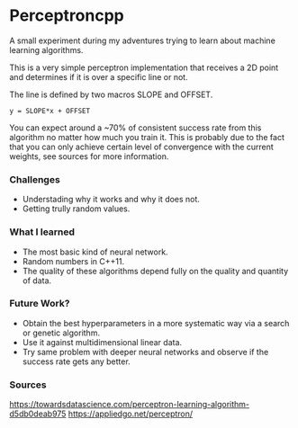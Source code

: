 # Perceptroncpp

A small experiment during my adventures trying to learn about machine learning
algorithms. 

This is a very simple perceptron implementation that receives a 2D point and 
determines if it is over a specific line or not.

The line is defined by two macros SLOPE and OFFSET. 

`y = SLOPE*x + OFFSET`

You can expect around a ~70% of consistent success rate from this algorithm 
no matter how much you train it. This is probably due to the fact that you 
can only achieve certain level of convergence with the current weights, see
sources for more information. 


### Challenges
- Understading why it works and why it does not. 
- Getting trully random values. 

### What I learned
- The most basic kind of neural network. 
- Random numbers in C++11.
- The quality of these algorithms depend fully on the quality and quantity of data.

### Future Work?
- Obtain the best hyperparameters in a more systematic way via a search or genetic algorithm. 
- Use it against multidimensional linear data.
- Try same problem with deeper neural networks and observe if the success rate gets any better. 

### Sources
https://towardsdatascience.com/perceptron-learning-algorithm-d5db0deab975
https://appliedgo.net/perceptron/
